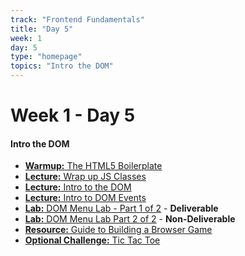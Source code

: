 ```yaml
---
track: "Frontend Fundamentals"
title: "Day 5"
week: 1
day: 5
type: "homepage"
topics: "Intro the DOM" 
---
```



# Week 1 - Day 5

#### Intro the DOM

<!-- - [**Warmup:** Intro to Flexbox](/frontend-fundamentals/week-1/day-5/lecture-materials/intro-to-flexbox/) -->

- [**Warmup:** The HTML5 Boilerplate](/frontend-fundamentals/week-1/day-4/lecture-materials/html-boilerplate-morning-exercise/)
- [**Lecture:** Wrap up JS Classes](/frontend-fundamentals/week-1/day-4/lecture-materials/intro-to-javascript-classes/#practice---add-a-property)
- [**Lecture:** Intro to the DOM](/frontend-fundamentals/week-1/day-5/lecture-materials/intro-to-the-dom/)
- [**Lecture:** Intro to DOM Events](/frontend-fundamentals/week-1/day-5/lecture-materials/intro-to-dom-events/)
- [**Lab:** DOM Menu Lab - Part 1 of 2](/frontend-fundamentals/week-1/day-5/labs/dom-menu-lab-part-1/) - **Deliverable**
- [**Lab:** DOM Menu Lab Part 2 of 2](/frontend-fundamentals/week-1/day-5/labs/dom-menu-lab-part-2/) - **Non-Deliverable**
- [**Resource:** Guide to Building a Browser Game](/frontend-fundamentals/week-1/day-5/additional-materials/guide-to-building-a-browser-game/)
- [**Optional Challenge:** Tic Tac Toe](/frontend-fundamentals/week-1/day-5/labs/tic-tac-toe/)



<!-- 

<hr>



#### Lesson Recordings

- [**Intro to the DOM**]()
- [**Intro to DOM Events**]() 
 -->
